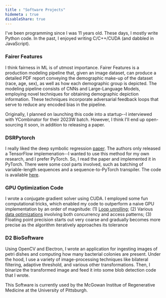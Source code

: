 ```yaml
---
title : "Software Projects"
hidemeta : true
disableShare: true
---
```


I've been programming since I was 11 years old. These days, I mostly write Python
code. In the past, I enjoyed writing C/C++/CUDA (and dabbled in JavaScript).

### Fairer Features

I think fairness in ML is of utmost importance. Fairer Features is a production modeling pipeline
that, given an image dataset, can produce a detailed PDF report conveying the demographic make-up
of the dataset (race, age, sex), as well as how each demographic group is depicted. The modeling pipeline
consists of CNNs and Large-Language Models, employing novel techniques for obtaining demographic depiction information. These techniques incorporate adversarial feedback loops that serve to reduce any encoded bias in the pipeline.

Originally, I planned on launching this code into a startup--I interviewed with YCombinator for their 2023W batch. However, I think I'll end up open-sourcing it soon, in addition to releasing a paper.

### DSRPytorch

I really liked the deep symbolic regression [paper](https://arxiv.org/abs/1912.04871). The authors
only released a TensorFlow implemenation--I wanted to use this method for my own research, and I prefer
PyTorch. So, I read the paper and implemented it in PyTorch. There were some cool parts involved, such as
batching of variable-length sequences and a sequence-to-PyTorch transpiler. The code is available [here](https://github.com/dandip/DSRPytorch).


### GPU Optimization Code

I wrote a conjugate gradient solver using CUDA. I employed some fun computational tricks, which enabled my code to outperform a naive GPU implementation by an order of magnitude: (1) [Loop unrolling](https://en.wikipedia.org/wiki/Loop_unrolling); (2) Various [data optimizations](https://docs.nvidia.com/cuda/cuda-c-best-practices-guide/) involving both concurrency and access patterns; (3) Floating point precision starts out very coarse and gradually becomes more precise as the algorithm iteratively approaches its tolerance

### D2 BioSoftware

Using OpenCV and Electron, I wrote an application for ingesting images of petri dishes and computing
how many bacterial colonies are present. Under the hood, I use a variety of image-processing techniques
like bilateral filtering, adaptive threshold, and various other transformations. Then, I binarize the transformed image and feed it into some blob detection code that I wrote.

This Software is currently used by the McGowan Institue of Regenerative Medicine at the University of Pittsburgh.